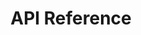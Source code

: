 ---
title: API Reference

language_tabs:
  - shell: cURL

toc_footers:
  - <a href='https://app.sellf.io/signup'>Sign Up for an API Key</a>

includes:
  - introduction
  - authentication
  - errors
  - pagination
  - rates
  - people
  - companies
  - deals
  - pipelines
  - stages
  - sources
  - margins
  - users

search: true
---